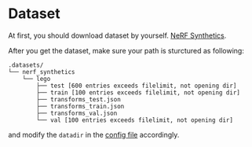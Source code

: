 # Dataset

At first, you should download dataset by yourself. [NeRF Synthetics](https://drive.google.com/file/d/18JxhpWD-4ZmuFKLzKlAw-w5PpzZxXOcG/view?usp=sharing).

After you get the dataset, make sure your path is sturctured as following:

```text
.datasets/
└── nerf_synthetics
    └── lego
        ├── test [600 entries exceeds filelimit, not opening dir]
        ├── train [100 entries exceeds filelimit, not opening dir]
        ├── transforms_test.json
        ├── transforms_train.json
        ├── transforms_val.json
        └── val [100 entries exceeds filelimit, not opening dir]
```

and modify the `datadir` in the [config file](src/configs/lego.txt) accordingly.
